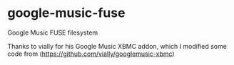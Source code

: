 google-music-fuse
=================

Google Music FUSE filesystem

Thanks to vially for his Google Music XBMC addon, which I modified some code from (https://github.com/vially/googlemusic-xbmc)